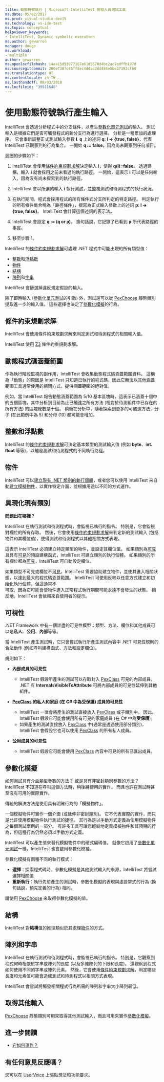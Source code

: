```yaml
---
title: 動態符號執行 | Microsoft IntelliTest 開發人員測試工具
ms.date: 05/02/2017
ms.prod: visual-studio-dev15
ms.technology: vs-ide-test
ms.topic: conceptual
helpviewer_keywords:
- IntelliTest, Dynamic symbolic execution
ms.author: gewarren
manager: douge
ms.workload:
- multiple
author: gewarren
ms.openlocfilehash: 14aa15d53977167a61d5570d4bc2ac7edffb197d
ms.sourcegitcommit: 206e738fc45ff8ec4ddac2dd484e5be37192cfbd
ms.translationtype: HT
ms.contentlocale: zh-TW
ms.lasthandoff: 08/03/2018
ms.locfileid: "39511648"
---
```

# <a name="input-generation-using-dynamic-symbolic-execution"></a>使用動態符號執行產生輸入

IntelliTest 會透過分析程式中的分支條件，以產生[參數化單元測試](test-generation.md#parameterized-unit-testing)的輸入。 測試輸入是根據它們是否可觸發程式的新分支行為進行選擇。 分析是一種累加的處理序。 它會重新調整正式測試輸入參數 **I**. **q** 上的述詞 **q: I -> {true, false}**，代表 IntelliTest 已觀察到的行為集合。 一開始 **q := false**，因為尚未觀察到任何項目。

迴圈的步驟如下：

1. IntelliTest 會使用[條件約束規劃求解](#constraint-solver)決定輸入 **i**，使得 **q(i)=false**。 
   透過建構，輸入 **i** 就會採用之前未看過的執行路徑。 一開始，這表示 **i** 可以是任何輸入，因為沒有尚未探索到的執行路徑。

1. IntelliTest 會以所選的輸入 **i** 執行測試，並監視測試和待測程式的執行狀況。

1. 在執行期間，程式會採用程式的所有條件式分支所判定的特定路徑。 判定執行的所有條件集合稱為「路徑條件」，撰寫為正式輸入參數上的述詞 **p: I -> {true, false}**。 IntelliTest 會計算這個述詞的表示法。

1. IntelliTest 會設定 **q := (q or p)**。 換句話說，它記錄了已看到 **p** 所代表路徑的事實。

1. 移至步驟 1。

IntelliTest 的[條件約束規劃求解](#constraint-solver)可處理 .NET 程式中可能出現的所有類型值：

* [整數](#integers-and-floats)和[浮點數](#integers-and-floats)
* [物件](#objects)
* [結構](#structs)
* [陣列](#arrays-and-strings)和[字串](#arrays-and-strings)

IntelliTest 會篩選掉違反規定假設的輸入。

除了即時輸入 ([參數化單元測試](test-generation.md#parameterized-unit-testing)的引數) 外，測試還可以從 [PexChoose](static-helper-classes.md#pexchoose) 靜態類別提取進一步的輸入值。 這些選擇也決定了[參數化模擬](#parameterized-mocks)的行為。

<a name="constraint-solver"></a>
## <a name="constraint-solver"></a>條件約束規劃求解

IntelliTest 會使用條件約束規劃求解來判定測試和待測程式的相關輸入值。

IntelliTest 使用 [Z3](https://github.com/Z3Prover/z3/wiki) 條件約束規劃求解。

<a name="dynamic-code-coverage"></a>
## <a name="dynamic-code-coverage"></a>動態程式碼涵蓋範圍

作為執行階段監視的副作用，IntelliTest 會收集動態程式碼涵蓋範圍資料。 這稱為「動態」的原因是 IntelliTest 只知道已執行的程式碼，因此它無法以其他涵蓋範圍工具通常使用的相同方式，提供涵蓋範圍的絕對值。 

例如，當 IntelliTest 報告動態涵蓋範圍為 5/10 基本區塊時，這表示已涵蓋十個中的五個區塊，其中分析到目前為止已觸達之所有方法 (相對於待測組件中已存在的所有方法) 的區塊總數是十個。
稍後在分析中，隨著探索到更多的可觸達方法，分子 (在此範例中為 5) 和分母 (10) 都可能會增加。

<a name="integers-and-floats"></a>
## <a name="integers-and-floats"></a>整數和浮點數

IntelliTest 的[條件約束規劃求解](#constraint-solver)可決定基本類型的測試輸入值 (例如 **byte**、**int**、**float** 等等)，以觸發測試和待測程式的不同執行路徑。

<a name="objects"></a>
## <a name="objects"></a>物件

IntelliTest 可以[建立現有 .NET 類別的執行個體](#existing-classes)，或者您可以使用 IntelliTest 來自動[建立模擬物件](#parameterized-mocks)，以實作特定介面，並根據用途以不同的方式運作。

<a name="existing-classes"></a>
## <a name="instantiate-existing-classes"></a>具現化現有類別

**問題出在哪裡？**

IntelliTest 在執行測試和待測程式時，會監視已執行的指令。 特別是，它會監視對欄位的所有存取。 然後，它會使用[條件約束規劃求解](#constraint-solver)來判定新的測試輸入 (包括物件和其欄位值)，使得測試和待測程式以其他相關方式表現。

這表示 IntelliTest 必須建立特定類型的物件，並設定其欄位值。 如果類別為[可見](#visibility)且具有[可見](#visibility)的預設建構函式，IntelliTest 可建立類別的執行個體。
如果類別的所有欄位都為[可見](#visibility)，IntelliTest 可自動設定欄位。

如果類型不可見或欄位不[可見](#visibility)，IntelliTest 需要協助建立物件，並使其進入相關狀態，以達到最大的程式碼涵蓋範圍。 IntelliTest 可使用反映以任意方式建立和初始化執行個體，但這通常不  
可取，因為它可能會使物件進入正常程式執行期間可能永遠不會發生的狀態。 相反地，IntelliTest 會依賴來自使用者的提示。

<a name="visibility"></a>
## <a name="visibility"></a>可視性

.NET Framework 中有一個詳盡的可見性模型：類型、方法、欄位和其他成員可以是**私人**、**公用**、**內部**等等。

當 IntelliTest 產生測試時，它只會嘗試執行所產生測試內容中 .NET 可見性規則的合法動作 (例如呼叫建構函式、方法和設定欄位)。

規則如下：

* **內部成員的可見性**
  * IntelliTest 假設所產生的測試可以存取封入 [PexClass](attribute-glossary.md#pexclass) 可見的內部成員。
  .NET 有 **InternalsVisibleToAttribute** 可將內部成員的可見性延伸到其他組件。<p />

* **[PexClass](attribute-glossary.md#pexclass) 的私人和家庭 (在 C# 中為受保護) 成員的可見性**
  * IntelliTest 一律會將產生的測試直接放入 [PexClass](attribute-glossary.md#pexclass) 或子類別中。 因此，IntelliTest 假設它可能會使用所有可見的家庭成員 (在 C# 中為**受保護**)。
  * 如果產生的測試直接放入 [PexClass](attribute-glossary.md#pexclass) 中(通常是透過使用部分類別)，IntelliTest 會假設它也可以使用 [PexClass](attribute-glossary.md#pexclass) 的所有私人成員。<p />

* **公用成員的可見性**
  * IntelliTest 假設它可能會使用 [PexClass](attribute-glossary.md#pexclass) 內容中可見的所有已匯出成員。

<a name="parameterized-mocks"></a>
## <a name="parameterized-mocks"></a>參數化模擬

如何測試具有介面類型參數的方法？ 或是具有非密封類別參數的方法？ IntelliTest 不知道在呼叫這個方法時，稍後將使用的實作。 而且也許在測試時甚至沒有可用的實際實作。

傳統的解決方法是使用具有明確行為的「模擬物件」。 

一個模擬物件可實作一個介面 (或延伸非密封類別)。 它不代表實際的實作，而只是允許使用模擬物件執行測試的捷徑。 其行為是以手動方式定義為使用模擬物件之每個測試案例的一部分。 有許多工具可讓您輕鬆地定義模擬物件和其預期的行為，但這種行為仍然必須以手動方式定義。

IntelliTest 可以產生值來替代模擬物件中的硬式編碼值。 就像它啟用了[參數化單元測試](test-generation.md#parameterized-unit-testing)一樣，IntelliTest 也會啟用參數化模擬。

參數化模擬有兩種不同的執行模式：

* **選擇**：探索程式碼時，參數化模擬是其他測試輸入的來源，IntelliTest 將嘗試選擇相關值
* **重新執行**：執行先前產生的測試時，參數化模擬的表現與虛設常式的行為 (換句話說，預先定義的行為) 相同。

請使用 [PexChoose](static-helper-classes.md#pexchoose) 來取得參數化模擬的值。

<a name="structs"></a>
## <a name="structs"></a>結構

IntelliTest 對**結構**值的推理類似於其處理[物件](#objects)的方式。

<a name="arrays-and-strings"></a>
## <a name="arrays-and-strings"></a>陣列和字串

IntelliTest 在執行測試和待測程式時，會監視已執行的指令。 特別是，它觀察到程式何時相依於字串或陣列的長度 (以及多維陣列的下限和長度)。 還觀察到程式如何使用不同的字串或陣列元素。 然後，它會使用[條件約束規劃求解](#constraint-solver)，判定哪些長度和元素值可能會造成測試和待測程式以相關方式表現。

IntelliTest 會嘗試將觸發相關程式行為所需的陣列和字串大小降到最低。

<a name="additional-inputs"></a>
## <a name="obtain-additional-inputs"></a>取得其他輸入

[PexChoose](static-helper-classes.md#pexchoose) 靜態類別可用來取得其他測試輸入，而且可用來實作[參數化模擬](#parameterized-mocks)。

<a name="further-reading"></a>
## <a name="further-reading"></a>進一步閱讀

* [它如何運作？](https://blogs.msdn.microsoft.com/visualstudioalm/2014/12/11/smart-unit-tests-a-mental-model/)

## <a name="got-feedback"></a>有任何意見反應嗎？

您可以在 [UserVoice](https://visualstudio.uservoice.com/forums/121579-visual-studio-2015/category/157869-test-tools?query=IntelliTest) 上張貼想法和功能要求。
